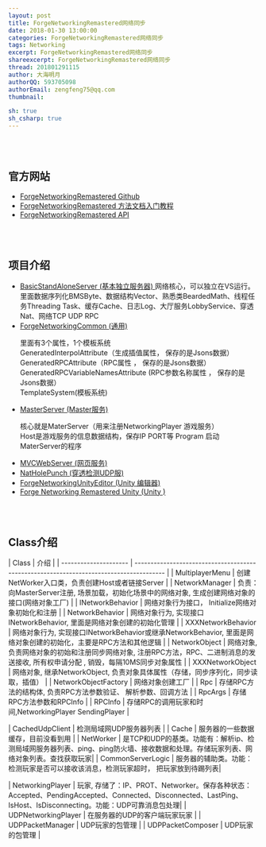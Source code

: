 ```yaml
---
layout: post
title: ForgeNetworkingRemastered网络同步
date: 2018-01-30 13:00:00
categories: ForgeNetworkingRemastered网络同步
tags: Networking
excerpt: ForgeNetworkingRemastered网络同步
shareexcerpt: ForgeNetworkingRemastered网络同步
thread: 201801291115
author: 大海明月
authorQQ: 593705098
authorEmail: zengfeng75@qq.com
thumbnail: 

sh: true
sh_csharp: true
---
```






<br>
<br>
<h2 class="nav1">官方网站</h2>
<div class="" >
<ul>



<li data-fid="1" data-index="1" draggable="true">
<a target="_blank" contextmenu="thumb-menu" href="https://github.com/BeardedManStudios/ForgeNetworkingRemastered" draggable="false">
  <span class="title">ForgeNetworkingRemastered Github </span>
</a>
</li>



<li data-fid="1" data-index="1" draggable="true">
<a target="_blank" contextmenu="thumb-menu" href="http://docs.forgepowered.com/" draggable="false">
  <span class="title">ForgeNetworkingRemastered 方法文档入门教程 </span>
</a>
</li>


<li data-fid="1" data-index="1" draggable="true">
<a target="_blank" contextmenu="thumb-menu" href="https://forgepowered.com/ForgeNetworkingRemasteredAPI/html/annotated.html" draggable="false">
  <span class="title">ForgeNetworkingRemastered API</span>
</a>
</li>


</ul>



<br>
<br>
<h2 class="nav1">项目介绍</h2>
<div class="" >
<ul>



<li data-fid="1" data-index="1" draggable="true">
<a target="_blank" contextmenu="thumb-menu" href="https://github.com/BeardedManStudios/ForgeNetworkingRemastered/tree/master/BasicStandAloneServer" draggable="false">
  <span class="title">BasicStandAloneServer (基本独立服务器) </span>
</a>
网络核心，可以独立在VS运行。里面数据序列化BMSByte、数据结构Vector、熟悉类BeardedMath、线程任务Threading Task、缓存Cache、日志Log、大厅服务LobbyService、穿透Nat、网络TCP UDP RPC

</li>


<li data-fid="1" data-index="1" draggable="true">
<a target="_blank" contextmenu="thumb-menu" href="https://github.com/BeardedManStudios/ForgeNetworkingRemastered/tree/master/ForgeNetworkingCommon" draggable="false">
  <span class="title">ForgeNetworkingCommon (通用) </span>
</a>

里面有3个属性，1个模板系统<br>
 GeneratedInterpolAttribute（生成插值属性， 保存的是Jsons数据）<br>
 GeneratedRPCAttribute（RPC属性 ， 保存的是Jsons数据）<br>
 GeneratedRPCVariableNamesAttribute (RPC参数名称属性 ， 保存的是Jsons数据）<br>
 TemplateSystem(模板系统)

</li>


<li data-fid="1" data-index="1" draggable="true">
<a target="_blank" contextmenu="thumb-menu" href="https://github.com/BeardedManStudios/ForgeNetworkingRemastered/tree/master/MasterServer" draggable="false">
  <span class="title">MasterServer (Master服务) </span>
</a>

核心就是MaterServer（用来注册NetworkingPlayer 游戏服务）<br>
Host是游戏服务的信息数据结构，保存IP PORT等
Program 启动MaterServer的程序
</li>



<li data-fid="1" data-index="1" draggable="true">
<a target="_blank" contextmenu="thumb-menu" href="https://github.com/BeardedManStudios/ForgeNetworkingRemastered/tree/master/MVCWebServer" draggable="false">
  <span class="title">MVCWebServer (网页服务) </span>
</a>
</li>



<li data-fid="1" data-index="1" draggable="true">
<a target="_blank" contextmenu="thumb-menu" href="https://github.com/BeardedManStudios/ForgeNetworkingRemastered/tree/master/NatHolePunch" draggable="false">
  <span class="title">NatHolePunch (穿透检测UDP服) </span>
</a>
</li>



<li data-fid="1" data-index="1" draggable="true">
<a target="_blank" contextmenu="thumb-menu" href="https://github.com/BeardedManStudios/ForgeNetworkingRemastered/tree/master/ForgeNetworkingUnityEditor" draggable="false">
  <span class="title">ForgeNetworkingUnityEditor (Unity 编辑器) </span>
</a>
</li>



<li data-fid="1" data-index="1" draggable="true">
<a target="_blank" contextmenu="thumb-menu" href="https://github.com/BeardedManStudios/ForgeNetworkingRemastered/tree/master/NatHolePunch" draggable="false">
  <span class="title">Forge Networking Remastered Unity (Unity ) </span>
</a>
</li>

</ul>



<br>
<br>
<h2 class="nav1">Class介绍</h2>
| Class                 | 介绍                                                                                    |
| --------------------- | --------------------------------------------------------------------------------------- |
| MultiplayerMenu       | 创建NetWorker入口类，负责创建Host或者链接Server    | 
| NetworkManager       | 负责：向MasterServer注册, 场景加载，初始化场景中的网络对象, 生成创建网络对象的接口(网络对象工厂)     | 
| INetworkBehavior     | 网络对象行为接口， Initialize网络对象初始化和注册    | 
| NetworkBehavior     | 网络对象行为, 实现接口INetworkBehavior, 里面是网络对象创建的初始化管理    | 
| XXXNetworkBehavior     | 网络对象行为, 实现接口INetworkBehavior或继承NetworkBehavior, 里面是网络对象创建的初始化，主要是RPC方法和其他逻辑    | 
| NetworkObject     | 网络对象, 负责网络对象的初始和注册同步网络对象, 注册RPC方法，RPC、二进制消息的发送接收, 所有权申请分配 , 销毁，每隔10MS同步对象属性 | 
| XXXNetworkObject     | 网络对象, 继承NetworkObject, 负责对象具体属性（存储，同步序列化，同步读取，插值） | 
| NetworkObjectFactory     | 网络对象创建工厂 | 
| Rpc     | 存储RPC方法的结构体, 负责RPC方法参数验证、 解析参数、回调方法 | 
| RpcArgs     | 存储RPC方法参数和RPCInfo | 
| RPCInfo     | 存储RPC的调用玩家和时间,NetworkingPlayer SendingPlayer | 


| CachedUdpClient     | 检测局域网UDP服务器列表 | 
| Cache     | 服务器的一些数据缓存，目前没看到用 | 
| NetWorker     | 是TCP和UDP的基类。功能有：解析ip、检测局域网服务器列表、ping、ping防火墙、接收数据和处理。存储玩家列表、网络对象列表。查找获取玩家| 
| CommonServerLogic     | 服务器的辅助类。功能：检测玩家是否可以接收该消息，检测玩家超时， 把玩家放到待踢列表| 

| NetworkingPlayer     | 玩家, 存储了：IP、PROT、Networker。保存各种状态：Accepted、PendingAccepted、Connected、Disconnected、LastPing、IsHost、IsDisconnecting。功能：UDP可靠消息包处理| 
| UDPNetworkingPlayer     | 在服务器的UDP的客户端玩家玩家 | 
| UDPPacketManager     | UDP玩家的包管理 | 
| UDPPacketComposer     | UDP玩家的包管理 | 
